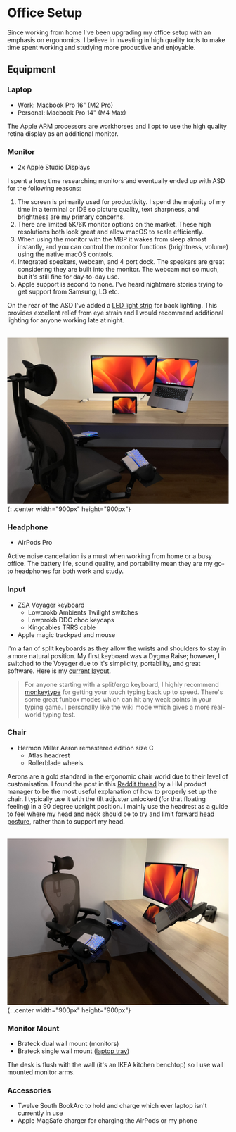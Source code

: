 # Office Setup

Since working from home I've been upgrading my office setup with an emphasis on ergonomics. I believe in investing in high quality tools to make time spent working and studying more productive and enjoyable.

## Equipment

### Laptop

- Work: Macbook Pro 16" (M2 Pro)
- Personal: Macbook Pro 14" (M4 Max)

The Apple ARM processors are workhorses and I opt to use the high quality retina display as an additional monitor.

### Monitor

- 2x Apple Studio Displays

I spent a long time researching monitors and eventually ended up with ASD for the following reasons:

1. The screen is primarily used for productivity. I spend the majority of my time in a terminal or IDE so picture quality, text sharpness, and brightness are my primary concerns.
2. There are limited 5K/6K monitor options on the market. These high resolutions both look great and allow macOS to scale efficiently.
3. When using the monitor with the MBP it wakes from sleep almost instantly, and you can control the monitor functions (brightness, volume) using the native macOS controls.
4. Integrated speakers, webcam, and 4 port dock. The speakers are great considering they are built into the monitor. The webcam not so much, but it's still fine for day-to-day use. 
5. Apple support is second to none. I've heard nightmare stories trying to get support from Samsung, LG etc.

On the rear of the ASD I've added a [LED light strip](https://www.amazon.com.au/PAUTIX-Dimmable-Backlight-Flexible-Lighting/dp/B0B1J57XS9?th=1) for back lighting. This provides excellent relief from eye strain and I would recommend additional lighting for anyone working late at night.

</br>![Office Setup 2](../assets/images/about/office-setup2.jpg){: .center width="900px" height="900px"}

### Headphone

- AirPods Pro

Active noise cancellation is a must when working from home or a busy office. The battery life, sound quality, and portability mean they are my go-to headphones for both work and study.

### Input

- ZSA Voyager keyboard
    - Lowprokb Ambients Twilight switches
    - Lowprokb DDC choc keycaps
    - Kingcables TRRS cable
- Apple magic trackpad and mouse

I'm a fan of split keyboards as they allow the wrists and shoulders to stay in a more natural position. My first keyboard was a Dygma Raise; however, I switched to the Voyager due to it's simplicity, portability, and great software. Here is my [current layout](https://configure.zsa.io/voyager/layouts/Advee/latest/0).

> For anyone starting with a split/ergo keyboard, I highly recommend [monkeytype](https://monkeytype.com) for getting your touch typing back up to speed. There's some great funbox modes which can hit any weak points in your typing game. I personally like the wiki mode which gives a more real-world typing test.

### Chair

- Hermon Miller Aeron remastered edition size C 
    - Atlas headrest
    - Rollerblade wheels 

Aerons are a gold standard in the ergonomic chair world due to their level of customisation. I found the post in this [Reddit thread](https://www.reddit.com/r/Ergonomics/comments/q6xmju/ive_been_having_a_lot_of_neck_and_back_pain_im/) by a HM product manager to be the most useful explanation of how to properly set up the chair. I typically use it with the tilt adjuster unlocked (for that floating feeling) in a 90 degree upright position. I mainly use the headrest as a guide to feel where my head and neck should be to try and limit [forward head posture](https://www.physio-pedia.com/Forward_Head_Posture), rather than to support my head.

</br>![Office Setup 1](../assets/images/about/office-setup1.jpg){: .center width="900px" height="900px"}

### Monitor Mount 

- Brateck dual wall mount (monitors)
- Brateck single wall mount ([laptop tray](https://www.ebay.com.au/itm/174574651488))

The desk is flush with the wall (it's an IKEA kitchen benchtop) so I use wall mounted monitor arms.

### Accessories

- Twelve South BookArc to hold and charge which ever laptop isn't currently in use
- Apple MagSafe charger for charging the AirPods or my phone

